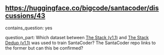 ## https://huggingface.co/bigcode/santacoder/discussions/43

contains_question: yes

question_part: Which dataset between [The Stack (v1.1)](https://huggingface.co/datasets/bigcode/the-stack/tree/v1.1) and [The Stack Dedup (v1.1)](https://huggingface.co/datasets/bigcode/the-stack-dedup/tree/v1.1) was used to train SantaCoder?
The SantaCoder repo links to the former but can this be confirmed?